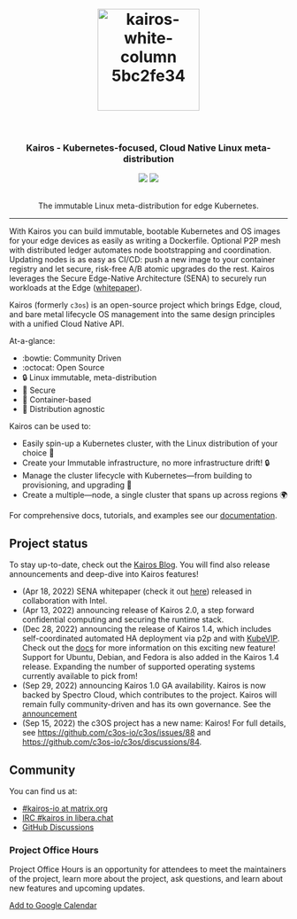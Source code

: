 <h1 align="center">
  <br>
     <img width="184" alt="kairos-white-column 5bc2fe34" src="https://user-images.githubusercontent.com/2420543/193010398-72d4ba6e-7efe-4c2e-b7ba-d3a826a55b7d.png">
    <br>
<br>
</h1>

<h3 align="center">Kairos - Kubernetes-focused, Cloud Native Linux meta-distribution</h3>
<p align="center">
  <a href="https://github.com/kairos-io/kairos/issues"><img src="https://img.shields.io/github/issues/kairos-io/kairos"></a>
  <a href="https://github.com/kairos-io/kairos/actions/workflows/image.yaml"> <img src="https://github.com/kairos-io/kairos/actions/workflows/image.yaml/badge.svg"></a>
</p>

<p align="center">
     <br>
    The immutable Linux meta-distribution for edge Kubernetes.
</p>

<hr>

With Kairos you can build immutable, bootable Kubernetes and OS images for your edge devices as easily as writing a Dockerfile. Optional P2P mesh with distributed ledger automates node bootstrapping and coordination. Updating nodes is as easy as CI/CD: push a new image to your container registry and let secure, risk-free A/B atomic upgrades do the rest. Kairos leverages the Secure Edge-Native Architecture (SENA) to securely run workloads at the Edge ([whitepaper](https://github.com/kairos-io/kairos/files/11250843/Secure-Edge-Native-Architecture-white-paper-20240417.3.pdf)).

Kairos (formerly `c3os`) is an open-source project which brings Edge, cloud, and bare metal lifecycle OS management into the same design principles with a unified Cloud Native API.

At-a-glance:

- :bowtie: Community Driven
- :octocat: Open Source
- :lock: Linux immutable, meta-distribution
- :key: Secure
- :whale: Container-based
- :penguin: Distribution agnostic

Kairos can be used to:

- Easily spin-up a Kubernetes cluster, with the Linux distribution of your choice :penguin:
- Create your Immutable infrastructure, no more infrastructure drift! :lock:
- Manage the cluster lifecycle with Kubernetes—from building to provisioning, and upgrading :rocket:
- Create a multiple—node, a single cluster that spans up across regions :earth_africa:

For comprehensive docs, tutorials, and examples see our [documentation](https://kairos.io/docs/getting-started/).

## Project status

To stay up-to-date, check out the [Kairos Blog](https://kairos.io/blog/). You will find also release announcements and deep-dive into Kairos features!

- (Apr 18, 2022) SENA whitepaper (check it out [here](https://github.com/kairos-io/kairos/files/11250843/Secure-Edge-Native-Architecture-white-paper-20240417.3.pdf)) released in collaboration with Intel.
- (Apr 13, 2022) announcing release of Kairos 2.0, a step forward confidential computing and securing the runtime stack.
- (Dec 28, 2022) announcing the release of Kairos 1.4, which includes self-coordinated automated HA deployment via p2p and with [KubeVIP](https://kube-vip.io/). Check out the [docs](https://kairos.io/docs/installation/p2p/) for more information on this exciting new feature! Support for Ubuntu, Debian, and Fedora is also added in the Kairos 1.4 release. Expanding the number of supported operating systems currently available to pick from!
- (Sep 29, 2022) announcing Kairos 1.0 GA availability. Kairos is now backed by Spectro Cloud, which contributes to the project. Kairos will remain fully community-driven and has its own governance. See the [announcement](https://github.com/kairos-io/kairos/discussions/159)
- (Sep 15, 2022) the c3OS project has a new name: Kairos! For full details, see https://github.com/c3os-io/c3os/issues/88 and https://github.com/c3os-io/c3os/discussions/84.

## Community

You can find us at:

- [#kairos-io at matrix.org](https://matrix.to/#/#kairos-io:matrix.org)
- [IRC #kairos in libera.chat](https://web.libera.chat/#kairos)
- [GitHub Discussions](https://github.com/kairos-io/kairos/discussions)

### Project Office Hours

Project Office Hours is an opportunity for attendees to meet the maintainers of the project, learn more about the project, ask questions, and learn about new features and upcoming updates.

[Add to Google Calendar](https://calendar.google.com/calendar/embed?src=c_6d65f26502a5a67c9570bb4c16b622e38d609430bce6ce7fc1d8064f2df09c11%40group.calendar.google.com&ctz=Europe%2FRome)
